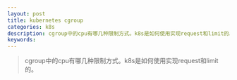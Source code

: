 ```yaml
---
layout: post
title: kubernetes cgroup
categories: k8s
description: cgroup中的cpu有哪几种限制方式。k8s是如何使用实现request和limit的。
keywords:
---
```


> cgroup中的cpu有哪几种限制方式。k8s是如何使用实现request和limit的。


